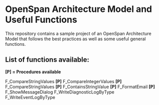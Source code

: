 # OpenSpan Architecture Model and Useful Functions

This repository contains a sample project of an OpenSpan Architecture Model that follows the best practices as well as some useful general functions.

## List of functions available:

**[P] = Procedures available**

F_CompareStringValues **[P]**
F_CompareIntegerValues **[P]**
F_CompareStringValues **[P]**
F_ContainsStringValue **[P]**
F_FormatEmail **[P]**
F_ShowMessageDialog
F_WriteDiagnosticLogByType
F_WriteEventLogByType
